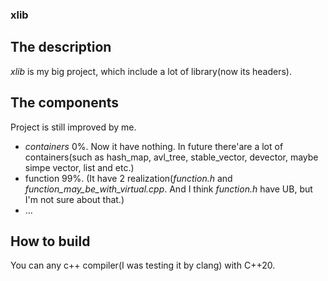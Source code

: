 ### **xlib**
## The description
  *xlib* is my big project, which include a lot of library(now its headers).
## **The components**
  Project is still improved by me.
  - *containers* 0%. Now it have nothing. In future there'are a lot of containers(such as hash_map, avl_tree, stable_vector, devector, maybe simpe vector, list and etc.)
  - function 99%. (It have 2 realization(*function.h* and *function_may_be_with_virtual.cpp*. And I think *function.h* have UB, but I'm not sure about that.)
  - ...
## **How to build**
  You can any c++ compiler(I was testing it by clang) with C++20.

